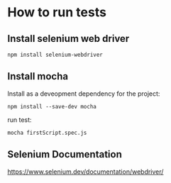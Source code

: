 # How to run tests

## Install selenium web driver
```
npm install selenium-webdriver
```

## Install mocha
Install as a deveopment dependency for the project:
```
npm install --save-dev mocha
```
run test:
```
mocha firstScript.spec.js
```

## Selenium Documentation
https://www.selenium.dev/documentation/webdriver/